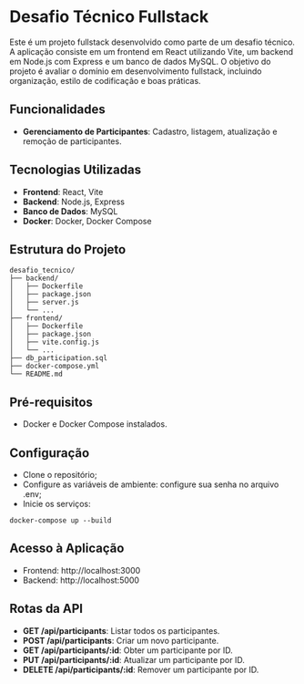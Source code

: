 # Desafio Técnico Fullstack

Este é um projeto fullstack desenvolvido como parte de um desafio técnico. A aplicação consiste em um frontend em React utilizando Vite, um backend em Node.js com Express e um banco de dados MySQL. O objetivo do projeto é avaliar o domínio em desenvolvimento fullstack, incluindo organização, estilo de codificação e boas práticas.

## Funcionalidades

- **Gerenciamento de Participantes**: Cadastro, listagem, atualização e remoção de participantes.

## Tecnologias Utilizadas

- **Frontend**: React, Vite
- **Backend**: Node.js, Express
- **Banco de Dados**: MySQL
- **Docker**: Docker, Docker Compose

## Estrutura do Projeto

```
desafio_tecnico/
├── backend/
│   ├── Dockerfile
│   ├── package.json
│   ├── server.js
│   └── ...
├── frontend/
│   ├── Dockerfile
│   ├── package.json
│   ├── vite.config.js
│   └── ...
├── db_participation.sql
├── docker-compose.yml
└── README.md
```

## Pré-requisitos

- Docker e Docker Compose instalados.

## Configuração

- Clone o repositório;
- Configure as variáveis de ambiente: configure sua senha no arquivo .env;
- Inicie os serviços:

```
docker-compose up --build

```

## Acesso à Aplicação

- Frontend: http://localhost:3000
- Backend: http://localhost:5000

## Rotas da API

- **GET /api/participants**: Listar todos os participantes.
- **POST /api/participants**: Criar um novo participante.
- **GET /api/participants/:id**: Obter um participante por ID.
- **PUT /api/participants/:id**: Atualizar um participante por ID.
- **DELETE /api/participants/:id**: Remover um participante por ID.